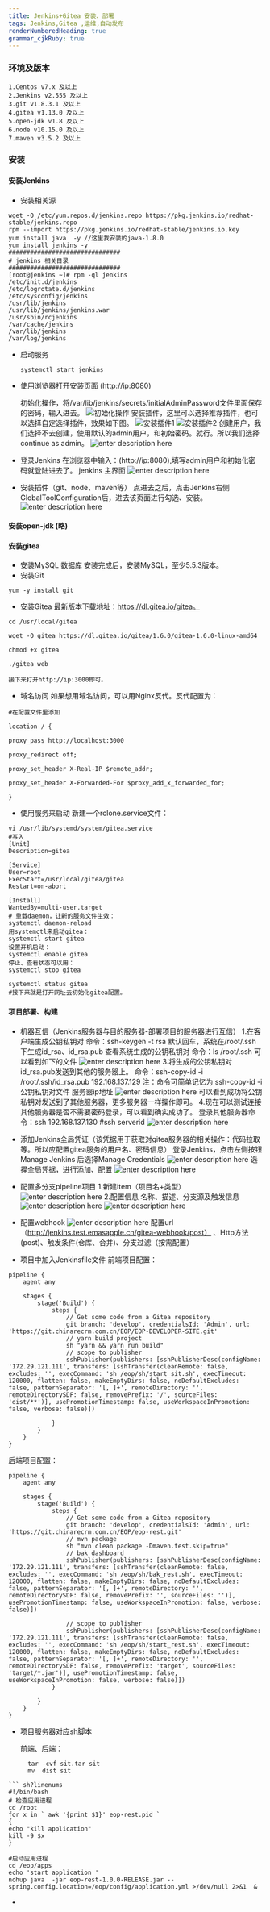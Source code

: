 ```yaml
---
title: Jenkins+Gitea 安装、部署
tags: Jenkins,Gitea ,运维,自动发布
renderNumberedHeading: true
grammar_cjkRuby: true
---
```

### 环境及版本
	1.Centos v7.x 及以上
	2.Jenkins v2.555 及以上
	3.git v1.8.3.1 及以上
	4.gitea v1.13.0 及以上
	5.open-jdk v1.8 及以上
	6.node v10.15.0 及以上
	7.maven v3.5.2 及以上
	
### 安装

#### 安装Jenkins
- 安装相关源
  
``` sh?linenums
wget -O /etc/yum.repos.d/jenkins.repo https://pkg.jenkins.io/redhat-stable/jenkins.repo
rpm --import https://pkg.jenkins.io/redhat-stable/jenkins.io.key
yum install java  -y //这里我安装的java-1.8.0
yum install jenkins -y 
###############################
# jenkins 相关目录
###############################
[root@jenkins ~]# rpm -ql jenkins
/etc/init.d/jenkins
/etc/logrotate.d/jenkins
/etc/sysconfig/jenkins
/usr/lib/jenkins
/usr/lib/jenkins/jenkins.war
/usr/sbin/rcjenkins
/var/cache/jenkins
/var/lib/jenkins
/var/log/jenkins
```

- 启动服务
  ``` sh?|linenums
  systemctl start jenkins
  ```
- 使用浏览器打开安装页面 (http://ip:8080)
  
  初始化操作，将/var/lib/jenkins/secrets/initialAdminPassword文件里面保存的密码，输入进去。
  ![初始化操作](./images/1610003559300.png)
  安装插件，这里可以选择推荐插件，也可以选择自定选择插件，效果如下图。
  ![安装插件1](./images/1610003721043.png)
  ![安装插件2](./images/1610003768351.png)
  创建用户，我们选择不去创建，使用默认的admin用户，和初始密码。就行。所以我们选择continue as admin。
  ![enter description here](./images/1610003928796.png)
- 登录Jenkins
  在浏览器中输入：(http://ip:8080),填写admin用户和初始化密码就登陆进去了。
  jenkins 主界面
  ![enter description here](./images/1610004034070.png)
- 安装插件（git、node、maven等）
  点进去之后，点击Jenkins右侧GlobalToolConfiguration后，进去该页面进行勾选、安装。
 ![enter description here](./images/1610004377152.png)
 
 #### 安装open-jdk (略)
 
 #### 安装gitea
 - 安装MySQL 数据库
   安装完成后，安装MySQL，至少5.5.3版本。
 - 安装Git
   

``` sh?linenums
yum -y install git
```

 - 安装Gitea
	   最新版本下载地址：https://dl.gitea.io/gitea。

``` sh?linenums
cd /usr/local/gitea

wget -O gitea https://dl.gitea.io/gitea/1.6.0/gitea-1.6.0-linux-amd64

chmod +x gitea

./gitea web
```
	接下来打开http://ip:3000即可。
 - 域名访问
   如果想用域名访问，可以用Nginx反代。反代配置为：
   

``` sh?linenums
#在配置文件里添加

location / {

proxy_pass http://localhost:3000

proxy_redirect off;

proxy_set_header X-Real-IP $remote_addr;

proxy_set_header X-Forwarded-For $proxy_add_x_forwarded_for;

}
```

 - 使用服务来启动
   新建一个rclone.service文件：
``` sh?linenums
vi /usr/lib/systemd/system/gitea.service
#写入
[Unit]
Description=gitea

[Service]
User=root
ExecStart=/usr/local/gitea/gitea
Restart=on-abort

[Install]
WantedBy=multi-user.target
# 重载daemon，让新的服务文件生效：
systemctl daemon-reload
用systemctl来启动gitea：
systemctl start gitea
设置开机启动：
systemctl enable gitea
停止、查看状态可以用：
systemctl stop gitea

systemctl status gitea
#接下来就是打开网址去初始化gitea配置。
```
#### 项目部署、构建
- 机器互信（Jenkins服务器与目的服务器-部署项目的服务器进行互信）
  1.在客户端生成公钥私钥对
  命令：ssh-keygen -t rsa
  默认回车，系统在/root/.ssh下生成id_rsa、id_rsa.pub
  查看系统生成的公钥私钥对
  命令：ls /root/.ssh
  可以看到如下的文件
  ![enter description here](./images/1610008231213.png)
  3.将生成的公钥私钥对id_rsa.pub发送到其他的服务器上。
  命令：ssh-copy-id -i /root/.ssh/id_rsa.pub 192.168.137.129 
  注：命令可简单记忆为 ssh-copy-id -i 公钥私钥对文件 服务器ip地址
  ![enter description here](./images/1610008260686.png)
  可以看到成功将公钥私钥对发送到了其他服务器，更多服务器一样操作即可。
  4.现在可以测试连接其他服务器是否不需要密码登录，可以看到确实成功了。
  登录其他服务器命令：ssh 192.168.137.130     #ssh serverid
  ![enter description here](./images/1610008295076.png)
- 添加Jenkins全局凭证（该凭据用于获取对gitea服务器的相关操作：代码拉取等。所以应配置gitea服务的用户名、密码信息）
  登录Jenkins，点击左侧按钮Manage Jenkins 后选择Manage Credentials
  ![enter description here](./images/1610008708020.png)
  选择全局凭据，进行添加、配置
  ![enter description here](./images/1610008797429.png)
  
- 配置多分支pipeline项目
  1.新建item（项目名+类型）
  ![enter description here](./images/1610009143723.png)
  2.配置信息
  名称、描述、分支源及触发信息
  ![enter description here](./images/1610009283887.png)
  ![enter description here](./images/1610009302999.png)
  
- 配置webhook
  ![enter description here](./images/1610009942760.png)
  配置url（http://jenkins.test.emasapple.cn/gitea-webhook/post） 、Http方法(post)、触发条件(仓库、合并)、分支过滤（按需配置）
- 项目中加入Jenkinsfile文件
  前端项目配置：

``` sh?linenums
pipeline {
    agent any

    stages {
        stage('Build') {
            steps {
                // Get some code from a Gitea repository
                git branch: 'develop', credentialsId: 'Admin', url: 'https://git.chinarecrm.com.cn/EOP/EOP-DEVELOPER-SITE.git'
                // yarn build project
                sh "yarn && yarn run build"
                // scope to publisher
                sshPublisher(publishers: [sshPublisherDesc(configName: '172.29.121.111', transfers: [sshTransfer(cleanRemote: false, excludes: '', execCommand: 'sh /eop/sh/start_sit.sh', execTimeout: 120000, flatten: false, makeEmptyDirs: false, noDefaultExcludes: false, patternSeparator: '[, ]+', remoteDirectory: '', remoteDirectorySDF: false, removePrefix: '/', sourceFiles: 'dist/**')], usePromotionTimestamp: false, useWorkspaceInPromotion: false, verbose: false)])

            }
        }
    }
}
```
后端项目配置：

``` sh?linenums
pipeline {
    agent any

    stages {
        stage('Build') {
            steps {
                // Get some code from a Gitea repository
                git branch: 'develop', credentialsId: 'Admin', url: 'https://git.chinarecrm.com.cn/EOP/eop-rest.git'
                // mvn package
                sh "mvn clean package -Dmaven.test.skip=true"
                // bak dashboard
                sshPublisher(publishers: [sshPublisherDesc(configName: '172.29.121.111', transfers: [sshTransfer(cleanRemote: false, excludes: '', execCommand: 'sh /eop/sh/bak_rest.sh', execTimeout: 120000, flatten: false, makeEmptyDirs: false, noDefaultExcludes: false, patternSeparator: '[, ]+', remoteDirectory: '', remoteDirectorySDF: false, removePrefix: '', sourceFiles: '')], usePromotionTimestamp: false, useWorkspaceInPromotion: false, verbose: false)])

                // scope to publisher
                sshPublisher(publishers: [sshPublisherDesc(configName: '172.29.121.111', transfers: [sshTransfer(cleanRemote: false, excludes: '', execCommand: 'sh /eop/sh/start_rest.sh', execTimeout: 120000, flatten: false, makeEmptyDirs: false, noDefaultExcludes: false, patternSeparator: '[, ]+', remoteDirectory: '', remoteDirectorySDF: false, removePrefix: 'target', sourceFiles: 'target/*.jar')], usePromotionTimestamp: false, useWorkspaceInPromotion: false, verbose: false)])
            }

        }
    }
}
```

- 项目服务器对应sh脚本
  
  前端、后端：
  ``` sh?linenums
 	tar -cvf sit.tar sit
	mv  dist sit
```
``` sh?linenums
#!/bin/bash
# 检查应用进程
cd /root
for x in ` awk '{print $1}' eop-rest.pid `
{
echo "kill application"
kill -9 $x
}

#启动应用进程
cd /eop/apps
echo 'start application '
nohup java  -jar eop-rest-1.0.0-RELEASE.jar --spring.config.location=/eop/config/application.yml >/dev/null 2>&1  &
```
	

  
- 